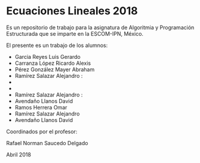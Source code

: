 # Ecuaciones Lineales 2018

Es un repositorio de trabajo para la asignatura de 
Algoritmia y Programación Estructurada 
que se imparte en la ESCOM-IPN, México.

El presente es un trabajo de los alumnos:
* Garcia Reyes Luis Gerardo
* Carranza López Ricardo Alexis
* Pérez González Mayer Abraham 
* Ramírez Salazar Alejandro :
* 
*
* Ramírez Salazar Alejandro : 
* Avendaño Llanos David
* Ramos Herrera Omar
* Ramírez Salazar Alejandro 
* Avendaño Llanos David

Coordinados por el profesor:

Rafael Norman Saucedo Delgado

Abril 2018
